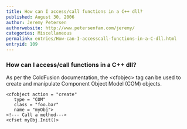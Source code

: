 ```yaml
---
title: How can I access/call functions in a C++ dll?
published: August 30, 2006
author: Jeremy Petersen
authorwebsite: http://www.petersenfam.com/jeremy/
categories: Miscellaneous
permalink: entries/How-can-I-accesscall-functions-in-a-C-dll.html
entryid: 109
---
```


<h3>How can I access/call functions in a C++ dll?</h3>

<p>
As per the ColdFusion documentation, the &lt;cfobjec&gt; tag can be used to create and manipulate Component Object Model (COM) objects.
</p>

<pre><code class="language-markup">&lt;cfobject action = &quot;create&quot;
   type = &quot;COM&quot;
   class = &quot;foo.bar&quot;
   name = &quot;myObj&quot;&gt; 
&lt;!--- Call a method---&gt;
&lt;cfset myObj.Init()&gt;
</code></pre>



